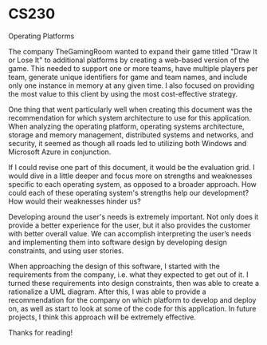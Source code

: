 # CS230
Operating Platforms

The company TheGamingRoom wanted to expand their game titled "Draw It or Lose It"
  to additional platforms by creating a web-based version of the game. This needed
  to support one or more teams, have multiple players per team, generate unique
  identifiers for game and team names, and include only one instance in memory
  at any given time. I also focused on providing the most value to this client
  by using the most cost-effective strategy.
  
One thing that went particularly well when creating this document was the
  recommendation for which system architecture to use for this application.
  When analyzing the operating platform, operating systems architecture, storage
  and memory management, distributed systems and networks, and security, it seemed as
  though all roads led to utilizing both Windows and Microsoft Azure in conjunction.
  
If I could revise one part of this document, it would be the evaluation grid. I would
  dive in a little deeper and focus more on strengths and weaknesses specific to each
  operating system, as opposed to a broader approach. How could each of these operating
  system's strengths help our development? How would their weaknesses hinder us?
  
Developing around the user's needs is extremely important. Not only does it provide
  a better experience for the user, but it also provides the customer with better
  overall value. We can accomplish interpreting the user’s needs and implementing them
  into software design by developing design constraints, and using user stories.
  
When approaching the design of this software, I started with the requirements from
  the company, i.e. what they expected to get out of it. I turned these requirements into
  design constraints, then was able to create a rationalize a UML diagram. After this,
  I was able to provide a recommendation for the company on which platform to develop
  and deploy on, as well as start to look at some of the code for this application. In future
  projects, I think this approach will be extremely effective.
  
Thanks for reading!
